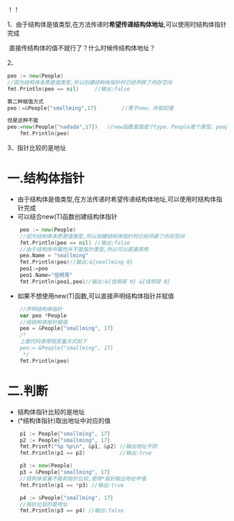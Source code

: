 ！！

1、由于结构体是值类型,在方法传递时**希望传递结构体地址**,可以使用时结构体指针完成

​	直接传结构体的值不就行了？什么时候传结构体地址？

2、

```go
peo := new(People)
//因为结构体本质是值类型,所以创建结构体指针时已经开辟了内存空间
fmt.Println(peo == nil) 	//输出:false	

第二种赋值方式
peo：=&People{"smallming",17}		//等于new，并赋初值

但是这种不能
peo:=new(People{"nadada",17})	//new函数里面是个type，People是个类型，people{}不是
	fmt.Println(peo)
```

3、指针比较的是地址







# 一.结构体指针

* 由于结构体是值类型,在方法传递时希望传递结构体地址,可以使用时结构体指针完成
* 可以结合new(T)函数创建结构体指针
```go
	peo := new(People)
	//因为结构体本质是值类型,所以创建结构体指针时已经开辟了内存空间
	fmt.Println(peo == nil) //输出:false
	//由于结构体中属性并不是指针类型,所以可以直接调用
	peo.Name = "smallming"
	fmt.Println(peo)//输出:&{smallming 0}
	peo1:=peo
	peo1.Name="佳明哥"
	fmt.Println(peo1,peo)//输出:&{佳明哥 0} &{佳明哥 0}
```
* 如果不想使用new(T)函数,可以直接声明结构体指针并赋值
```go
	//声明结构体指针
	var peo *People
	//给结构体指针赋值
	peo = &People{"smallming", 17}
	/*
	上面代码使用短变量方式如下
	peo:= &People{"smallming", 17}
	 */
	fmt.Println(peo)
```
# 二.判断
* 结构体指针比较的是地址
* (*结构体指针)取出地址中对应的值
```go
	p1 := People{"smallming", 17}
	p2 := People{"smallming", 17}
	fmt.Printf("%p %p\n", &p1, &p2) //输出地址不同
	fmt.Println(p1 == p2)           //输出:true

	p3 := new(People)
	p3 = &People{"smallming", 17}
	//结构体变量不能和指针比较,使用*指针取出地址中值
	fmt.Println(p1 == *p3) //输出:true

	p4 := &People{"smallming", 17}
	//指针比较的是地址
	fmt.Println(p3 == p4) //输出:false
```